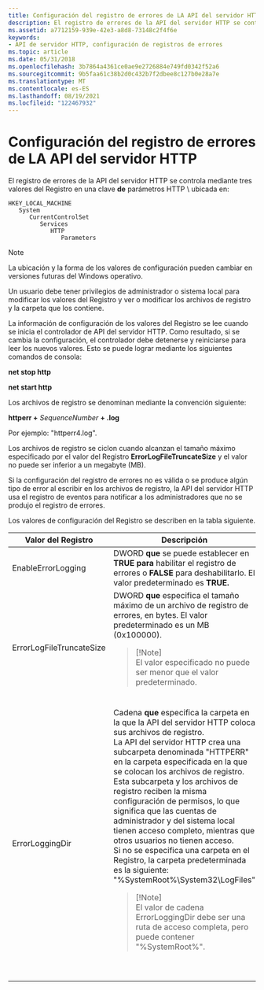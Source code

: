 ```yaml
---
title: Configuración del registro de errores de LA API del servidor HTTP
description: El registro de errores de la API del servidor HTTP se controla mediante tres valores del Registro en una clave \\ de parámetros HTTP.
ms.assetid: a7712159-939e-42e3-a8d8-73148c2f4f6e
keywords:
- API de servidor HTTP, configuración de registros de errores
ms.topic: article
ms.date: 05/31/2018
ms.openlocfilehash: 3b7864a4361ce0ae9e2726884e749fd0342f52a6
ms.sourcegitcommit: 9b5faa61c38b2d0c432b7f2dbee8c127b0e28a7e
ms.translationtype: MT
ms.contentlocale: es-ES
ms.lasthandoff: 08/19/2021
ms.locfileid: "122467932"
---
```

# <a name="configuring-http-server-api-error-logging"></a>Configuración del registro de errores de LA API del servidor HTTP

El registro de errores de la API del servidor HTTP se controla mediante tres valores del Registro en una clave **de** parámetros HTTP \\  ubicada en:

```
HKEY_LOCAL_MACHINE
   System
      CurrentControlSet
         Services
            HTTP
               Parameters
```

> [!Note]  
> La ubicación y la forma de los valores de configuración pueden cambiar en versiones futuras del Windows operativo.

 

Un usuario debe tener privilegios de administrador o sistema local para modificar los valores del Registro y ver o modificar los archivos de registro y la carpeta que los contiene.

La información de configuración de los valores del Registro se lee cuando se inicia el controlador de API del servidor HTTP. Como resultado, si se cambia la configuración, el controlador debe detenerse y reiniciarse para leer los nuevos valores. Esto se puede lograr mediante los siguientes comandos de consola:

**net stop http**

**net start http**

Los archivos de registro se denominan mediante la convención siguiente:

**httperr +** *SequenceNumber* **+ .log**

Por ejemplo: "httperr4.log".

Los archivos de registro se ciclon cuando alcanzan el tamaño máximo especificado por el valor del Registro **ErrorLogFileTruncateSize** y el valor no puede ser inferior a un megabyte (MB).

Si la configuración del registro de errores no es válida o se produce algún tipo de error al escribir en los archivos de registro, la API del servidor HTTP usa el registro de eventos para notificar a los administradores que no se produjo el registro de errores.

Los valores de configuración del Registro se describen en la tabla siguiente.




| Valor del Registro | Descripción | 
|----------------|-------------|
| <span id="EnableErrorLogging"></span><span id="enableerrorlogging"></span><span id="ENABLEERRORLOGGING"></span>EnableErrorLogging<br /> | DWORD <strong>que</strong> se puede establecer en <strong>TRUE para</strong> habilitar el registro de errores o <strong>FALSE</strong> para deshabilitarlo. El valor predeterminado es <strong>TRUE.</strong><br /> | 
| <span id="ErrorLogFileTruncateSize"></span><span id="errorlogfiletruncatesize"></span><span id="ERRORLOGFILETRUNCATESIZE"></span>ErrorLogFileTruncateSize<br /> | DWORD <strong>que</strong> especifica el tamaño máximo de un archivo de registro de errores, en bytes. El valor predeterminado es un MB (0x100000).<br /><blockquote>[!Note]<br />El valor especificado no puede ser menor que el valor predeterminado.</blockquote><br /> | 
| <span id="ErrorLoggingDir"></span><span id="errorloggingdir"></span><span id="ERRORLOGGINGDIR"></span>ErrorLoggingDir<br /> | Cadena <strong>que</strong> especifica la carpeta en la que la API del servidor HTTP coloca sus archivos de registro. <br /> La API del servidor HTTP crea una subcarpeta denominada "HTTPERR" en la carpeta especificada en la que se colocan los archivos de registro. Esta subcarpeta y los archivos de registro reciben la misma configuración de permisos, lo que significa que las cuentas de administrador y del sistema local tienen acceso completo, mientras que otros usuarios no tienen acceso.<br /> Si no se especifica una carpeta en el Registro, la carpeta predeterminada es la siguiente:<br /> "%SystemRoot%\System32\LogFiles"<br /><blockquote>[!Note]<br />El valor de cadena ErrorLoggingDir debe ser una ruta de acceso completa, pero puede contener "%SystemRoot%".</blockquote><br /><br /> | 




 

 

 





